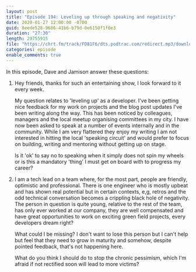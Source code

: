 ```yaml
---
layout: post
title: "Episode 194: Leveling up through speaking and negativity"
date: 2020-01-27 12:00:00 -0700
guid: 8eede528-9686-41b6-b79d-0e6150f1f0e3
duration: "27:30"
length: 29755915
file: "https://chrt.fm/track/FD81F6/dts.podtrac.com/redirect.mp3/download.softskills.audio/sse-194.mp3"
categories: episode
enable_comments: true
---
```


In this episode, Dave and Jamison answer these questions:

1. Hey friends, thanks for such an entertaining show, I look forward to it every week.
   
   My question relates to 'leveling up' as a developer.  I've been getting nice feedback for my work on projects and the blog post updates I've been writing along the way.  This has been noticed by colleagues, managers and the local meetup organising committees in my city. I have now been asked to speak at a number of events internally and in the community. While I am very flattered they enjoy my writing I am not interested in hitting the local 'speaking circuit' and would prefer to focus on building, writing and mentoring without getting up on stage.
   
   Is it 'ok' to say no to speaking when it simply does not spin my wheels or is this a mandatory 'thing' I must get on board with to progress my career?


2. I am a tech lead on a team where, for the most part, people are friendly, optimistic and professional. There is one engineer who is mostly upbeat and has shown real potential but in certain contexts, e,g, retros and the odd technical conversation becomes a crippling black hole of negativity. The person in question is quite young, relative to the rest of the team, has only ever worked at our company, they are well compensated and have great opportunities to work on exciting green field projects, every developers dream right?
   
   What could I be missing? I don't want to lose this person but I can't help but feel that they need to grow in maturity and somehow, despite pointed feedback, that's not happening here.
   
   What do you think I should do to stop the chronic pessimism, which I'm afraid if not rectified soon will lead to more victims?

